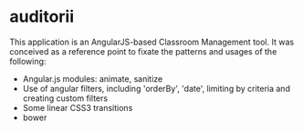 # auditorii
This application is an AngularJS-based Classroom Management tool.
It was conceived as a reference point to fixate the patterns and usages of the following:
* Angular.js modules: animate, sanitize
* Use of angular filters, including 'orderBy', 'date', limiting by criteria and creating custom filters
* Some linear CSS3 transitions
* bower
